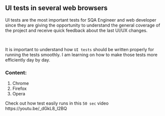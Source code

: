 <html>
  
  <body>
  <h2>UI tests in several web browsers</h2>

  <div>
  <p>UI tests are the most important tests for SQA Engineer and web developer since they are giving the opportunity to understand the general coverage of the project and receive quick feedback about the last UI/UX changes.</p>
    <br>
  <p>It is important to understand how <code>UI tests</code> should be written properly for running the tests smoothly. I am learning on how to make those tests more efficiently day by day.</p>
  
  <h3>Content:</h3>

  <ol>
    <li>Chrome</li>
    <li>Firefox</li>
    <li>Opera</li>
  </ol>

  <p>Check out how test easily runs in this <code>50 sec</code> video https://youtu.be/_dGkL8_I2BQ</p>
  </div>
  
  </body>
 </html>
